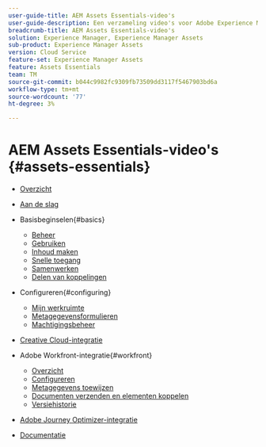 ```yaml
---
user-guide-title: AEM Assets Essentials-video's
user-guide-description: Een verzameling video's voor Adobe Experience Manager Assets Essentials.
breadcrumb-title: AEM Assets Essentials-video's
solution: Experience Manager, Experience Manager Assets
sub-product: Experience Manager Assets
version: Cloud Service
feature-set: Experience Manager Assets
feature: Assets Essentials
team: TM
source-git-commit: b044c9982fc9309fb73509dd3117f5467903bd6a
workflow-type: tm+mt
source-wordcount: '77'
ht-degree: 3%

---
```



# AEM Assets Essentials-video&#39;s {#assets-essentials}

+ [Overzicht](overview.md)

+ [Aan de slag](./getting-started.md)

+ Basisbeginselen{#basics}
   + [Beheer](basics/managing.md)
   + [Gebruiken](basics/using.md)
   + [Inhoud maken](basics/creating.md)
   + [Snelle toegang](basics/quick-access.md)
   + [Samenwerken](basics/collaborating.md)
   + [Delen van koppelingen](basics/link-sharing.md)

+ Configureren{#configuring}
   + [Mijn werkruimte](configuring/my-workspace.md)
   + [Metagegevensformulieren](configuring/metadata-forms.md)
   + [Machtigingsbeheer](configuring/permissions-management.md)

+ [Creative Cloud-integratie](integrations/creative-cloud.md)

+ Adobe Workfront-integratie{#workfront}
   + [Overzicht](./integrations/workfront/overview.md)
   + [Configureren](./integrations/workfront/configure.md)
   + [Metagegevens toewijzen](./integrations/workfront/map-metadata.md)
   + [Documenten verzenden en elementen koppelen](./integrations/workfront/link-send.md)
   + [Versiehistorie](./integrations/workfront/versions.md)

+ [Adobe Journey Optimizer-integratie](https://experienceleague.adobe.com/docs/journey-optimizer-learn/tutorials/create-messages/create-email-content-with-the-message-editor.html)

+ [Documentatie](https://experienceleague.adobe.com/docs/experience-manager-assets-essentials/help/introduction.html)

